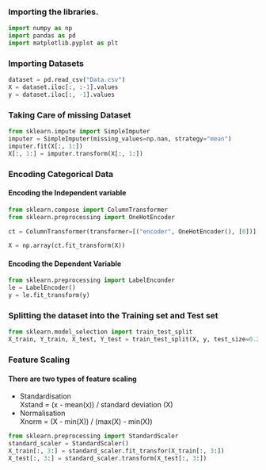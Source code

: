 ### Importing the libraries.
```python
import numpy as np
import pandas as pd
import matplotlib.pyplot as plt
```

### Importing Datasets
```python
dataset = pd.read_csv("Data.csv")
X = dataset.iloc[:, :-1].values
y = dataset.iloc[:, -1].values
```

### Taking Care of missing Dataset
```python
from sklearn.impute import SimpleImputer
imputer = SimpleImputer(missing_values=np.nan, strategy="mean")
imputer.fit(X[:, 1:])
X[:, 1:] = imputer.transform(X[:, 1:])
```

### Encoding Categorical Data

#### Encoding the Independent variable
```python
from sklearn.compose import ColumnTransformer
from sklearn.preprocessing import OneHotEncoder

ct = ColumnTransformer(transformer=[("encoder", OneHotEncoder(), [0])], remainder="passthrough")

X = np.array(ct.fit_transform(X))
```

#### Encoding the Dependent Variable
```python
from sklearn.preprocessing import LabelEnconder
le = LabelEncoder()
y = le.fit_transform(y)
```
### Splitting the dataset into the Training set and Test set

```python
from sklearn.model_selection import train_test_split
X_train, Y_train, X_test, Y_test = train_test_split(X, y, test_size=0.2, random_state=1)
```

### Feature Scaling
#### There are two types of feature scaling
- Standardisation   
  Xstand = (x - mean(x)) / standard deviation (X)
- Normalisation   
  Xnorm = (X - min(X)) / (max(X) - min(X))
  
 ```python
 from sklearn.preprocessing import StandardScaler
 standard_scaler = StandardScaler()
 X_train[:, 3:] = standard_scaler.fit_transfor(X_train[:, 3:])
 X_test[:, 3:] = standard_scaler.transform(X_test[:, 3:])
 ```
